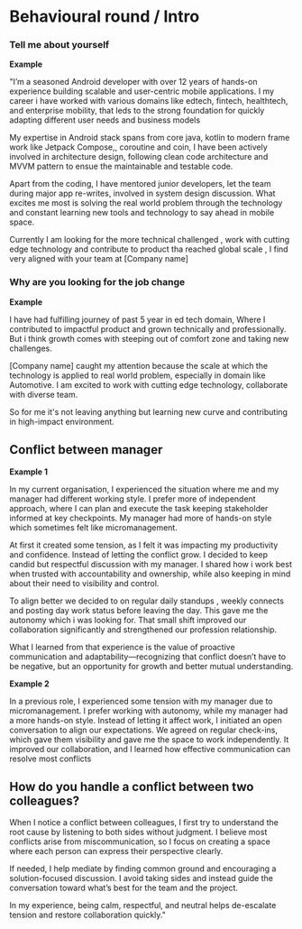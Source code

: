# Behavioural round / Intro


### Tell me about yourself

**Example**

"I’m a seasoned Android developer with over 12 years of hands-on experience building scalable and user-centric mobile applications.
I my career i have worked with various domains like edtech, fintech, healthtech, and enterprise mobility, that leds to the strong foundation for quickly adapting different user needs and business models


My expertise in Android stack spans from core java, kotlin to modern frame work like Jetpack Compose,, coroutine and coin, I have been actively involved in architecture design, following clean code architecture and MVVM pattern to ensue the maintainable and testable code.

Apart from the coding, I have mentored junior developers, let the team during major app re-writes, involved in system design discussion. What excites me most is solving the real world problem through the technology and constant learning new tools and technology to say ahead in mobile space.

Currently I am looking for the more technical challenged , work with cutting edge technology and  contribute to product tha reached global scale , I find very aligned with your team at [Company name]


### Why are you looking for the job change

**Example**

I have had fulfilling journey of past 5 year in ed tech domain, Where I contributed to  impactful product and grown technically and professionally. But i think growth comes with steeping out of comfort zone and taking new challenges.

[Company name] caught my attention because the scale at which the technology is applied to real world problem, especially in domain like Automotive. I am excited to work with cutting edge technology, collaborate with diverse team.  

So for me it's not leaving anything but learning new curve and contributing in high-impact environment. 

## Conflict between manager

**Example 1**

In my current organisation, I experienced the situation where me and my manager had different working style. 
I prefer more of independent approach, where I can plan and execute the task keeping stakeholder informed at key checkpoints.
My manager had more of hands-on style which sometimes felt like micromanagement.

At first it created some tension, as I felt it was impacting my productivity and confidence. 
Instead of letting the conflict grow. I decided to keep candid but respectful discussion with my manager. 
I shared how i work best when trusted with accountability and ownership, 
while also keeping in mind about their need to visibility and control.

To align better we decided to on regular daily standups ,  weekly connects and posting day work status before leaving the day.
This gave me the autonomy which i was looking for.
That small shift improved our collaboration significantly and strengthened our profession relationship.


What I learned from that experience is the value of proactive communication and adaptability—recognizing that conflict doesn’t have to be negative, but an opportunity for growth and better mutual understanding.

**Example 2**

In a previous role, I experienced some tension with my manager due to micromanagement. I prefer working with autonomy, while my manager had a more hands-on style. Instead of letting it affect work, I initiated an open conversation to align our expectations. We agreed on regular check-ins, which gave them visibility and gave me the space to work independently. It improved our collaboration, and I learned how effective communication can resolve most conflicts


## How do you handle a conflict between two colleagues?

When I notice a conflict between colleagues, I first try to understand the root cause by listening to both sides without judgment. I believe most conflicts arise from miscommunication, so I focus on creating a space where each person can express their perspective clearly.

If needed, I help mediate by finding common ground and encouraging a solution-focused discussion. I avoid taking sides and instead guide the conversation toward what’s best for the team and the project.

In my experience, being calm, respectful, and neutral helps de-escalate tension and restore collaboration quickly."
